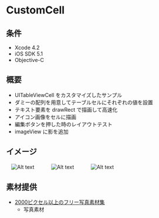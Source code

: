 CustomCell
====================

条件
---------------
 * Xcode 4.2
 * iOS SDK 5.1
 * Objective-C

概要
---------------
 * UITableViewCell をカスタマイズしたサンプル
 * ダミーの配列を用意してテーブルセルにそれぞれの値を設置
 * テキスト要素を drawRect で描画して高速化
 * アイコン画像をセルに描画
 * 編集ボタンを押した時のレイアウトテスト
 * imageView に影を追加

イメージ
---------------
　![Alt text](https://raw.github.com/syake/UITableView-Examples/master/CustomCell/assets/capture_01.png)　　
　![Alt text](https://raw.github.com/syake/UITableView-Examples/master/CustomCell/assets/capture_02.png)　　
　![Alt text](https://raw.github.com/syake/UITableView-Examples/master/CustomCell/assets/capture_03.png)

素材提供
---------------
 * [2000ピクセル以上のフリー写真素材集](http://sozai-free.com/ "2000ピクセル以上のフリー写真素材集")
   * 写真素材
